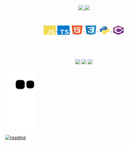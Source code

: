 <div align="center">
  <a href="https://github.com/lucasmasternoob">
  <img height="160em" src="https://github-readme-stats.vercel.app/api?username=lucasmasternoob&show_icons=true&theme=dark&include_all_commits=true&count_private=true"/>
  <img height="160em" src="https://github-readme-stats.vercel.app/api/top-langs/?username=lucasmasternoob&layout=compact&langs_count=7&theme=dark"/>
</div>

##
<div align="center" style="display: inline_block"><br>
  <img align="center" alt="Rafa-Js" height="30" width="40" src="https://raw.githubusercontent.com/devicons/devicon/master/icons/javascript/javascript-plain.svg">
  <img align="center" alt="Rafa-Ts" height="30" width="40" src="https://raw.githubusercontent.com/devicons/devicon/master/icons/typescript/typescript-plain.svg">
  <img align="center" alt="Rafa-HTML" height="30" width="40" src="https://raw.githubusercontent.com/devicons/devicon/master/icons/html5/html5-original.svg">
  <img align="center" alt="Rafa-CSS" height="30" width="40" src="https://raw.githubusercontent.com/devicons/devicon/master/icons/css3/css3-original.svg">
  <img align="center" alt="Rafa-Python" height="30" width="40" src="https://raw.githubusercontent.com/devicons/devicon/master/icons/python/python-original.svg">
  <img align="center" alt="Rafa-Csharp" height="30" width="40" src="https://raw.githubusercontent.com/devicons/devicon/master/icons/csharp/csharp-original.svg">
  
</div>

##


<div align="center" style="display: inline_block"><br>

  <br><a href="https://www.youtube.com/channel/UCQD0d_ruvff5rqBo5NCWGUA" target="_blank"><img src="https://img.shields.io/badge/-Youtube-%23EA4335?style=for-the-badge&logo=youtube&logoColor=white" target="_blank"></a>
  <a href="https://www.instagram.com/lucasguitarsilva/" target="_blank"><img src="https://img.shields.io/badge/-Instagram-%23E4405F?style=for-the-badge&logo=instagram&logoColor=white" target="_blank"></a>
  <a href="https://www.linkedin.com/in/lucas-henrique-029590103/" target="_blank"><img src="https://img.shields.io/badge/-LinkedIn-%230077B5?style=for-the-badge&logo=linkedin&logoColor=white" target="_blank"></a> 
  
</div>

<div>

 
  ![Snake animation](https://github.com/lucasmasternoob/lucasmasternoob/blob/output/github-contribution-grid-snake.svg)
 

 
[![readme](https://github-readme-stats.vercel.app/api/pin/?username=lucasmasternoob&repo=lucasmasternoob&theme=react)](https://github.com/lucasmasternoob/lucasmasternoob)

</div>
